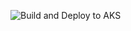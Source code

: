![Build and Deploy to AKS](https://github.com/Devopsstarterms/netcore3kubeReuse-anupadh/workflows/Build%20and%20Deploy%20to%20AKS/badge.svg?branch=master)
